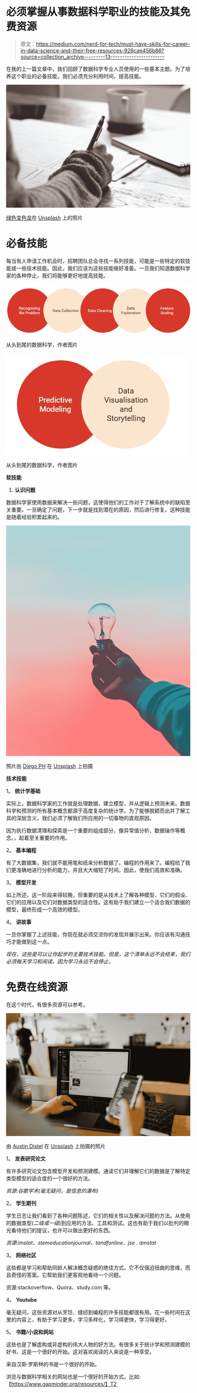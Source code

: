 # 必须掌握从事数据科学职业的技能及其免费资源

> 原文：<https://medium.com/nerd-for-tech/must-have-skills-for-career-in-data-science-and-their-free-resources-928cae456b86?source=collection_archive---------13----------------------->

在我的上一篇文章中，我们回顾了数据科学专业人员使用的一些基本主题。为了培养这个职业的必备技能，我们必须充分利用时间，提高技能。

![](img/fa7f0e6be01ba7f5bd617c9bcaecbca1.png)

[绿色变色龙](https://unsplash.com/@craftedbygc?utm_source=medium&utm_medium=referral)在 [Unsplash](https://unsplash.com?utm_source=medium&utm_medium=referral) 上的照片

# 必备技能

每当有人申请工作机会时，招聘团队总会寻找一系列技能，可能是一些特定的软技能或一些技术技能。因此，我们应该为这些技能做好准备。一旦我们知道数据科学家的各种停止，我们将能够更好地提高技能。

![](img/f007717e65ff59160227c5b7c15a455a.png)

从头到尾的数据科学，作者图片

![](img/0f14b98c8396f80d50ca308fee9c62d4.png)

从头到尾的数据科学，作者图片

**软技能**

1.  **认识问题**

数据科学家使用数据来解决一些问题，这使得他们的工作对于了解系统中的缺陷至关重要。一旦确定了问题，下一步就是找到潜在的原因，然后进行修复。这种技能是随着经验积累起来的。

![](img/17e71fe425182cea37e507fde9d24bab.png)

照片由 [Diego PH](https://unsplash.com/@jdiegoph?utm_source=medium&utm_medium=referral) 在 [Unsplash](https://unsplash.com?utm_source=medium&utm_medium=referral) 上拍摄

**技术技能**

1。 **统计学基础**

实际上，数据科学家的工作就是处理数据，建立模型，并从逻辑上预测未来。数据科学和预测的所有基本概念都源于高度复杂的统计学。为了能够脱颖而出并了解工具的深层含义，我们必须了解我们所应用的一切事物的直观原因。

因为执行数据清理和探索是一个重要的组成部分，像异常值分析、数据操作等概念。，起着至关重要的作用。

2。 **基本编程**

有了大数据集，我们就不能用笔和纸来分析数据了。编程的作用来了。编程给了我们更准确地进行分析的能力，并且大大缩短了时间。因此，使我们高效和准确。

3。 **模型开发**

如上所述，这一阶段来得较晚，但重要的是从技术上了解各种模型、它们的假设、它们的应用以及它们对数据类型的适合性。这有助于我们建立一个适合我们数据的模型，最终形成一个高效的模型。

4。 **讲故事**

一旦你掌握了上述技能，你现在就必须交流你的发现并展示出来。你应该有沟通技巧才能做到这一点。

*现在，这些是可以让你起步的主要技术技能。但是，这个清单永远不会结束，我们必须每天学习和阅读。因为学习永远不会停止。*

# 免费在线资源

在这个时代，有很多资源可以参考。

![](img/e7fe45aa0f692f31a10e7f437e89b281.png)

由 [Austin Distel](https://unsplash.com/@austindistel?utm_source=medium&utm_medium=referral) 在 [Unsplash](https://unsplash.com?utm_source=medium&utm_medium=referral) 上拍摄的照片

1。 **发表研究论文**

有许多研究论文包含模型开发和预测建模。通读它们并理解它们的数据是了解特定类型模型的适合度的一个很好的方法。

*资源:谷歌学术(毫无疑问，是信息的瀑布)*

2。 **学生期刊**

学生日志让我们看到了各种问题陈述，它们的相关性以及解决问题的方法。从使用的数据类型(*二级或一级*)到应用的方法、工具和测试。这也有助于我们以批判的眼光看待他们的提议，也许可以做出更好的东西。

*资源:imstat、stemeducationjournal、tandfonline、jse . amstat*

3。 **网络社区**

这些都是学习和帮助同龄人解决概念疑惑的绝佳方式。它不仅强迫扭曲的思维，而且奇怪的答案。它帮助我们更客观地看待一个问题。

资源:stackoverflow、Quora、study.com 等。

4。 **Youtube**

毫无疑问，这些资源对从烹饪、缝纫到编程的许多技能都很有用。花一些时间在这里的内容上，有助于学习更多，学习多样化，学习得更快，学习得更好。

5。 **书籍/小说和网站**

这些也是了解虚构或非虚构的伟大人物的好方法。有很多关于统计学和预测建模的好书，这是一个很好的开始。这对喜欢阅读的人来说是一种享受。

来自汉斯·罗斯林的书是一个很好的开始。

浏览与数据科学相关的网站也是一个很好的开始方式。比如:【https://www.gapminder.org/resources/】T2